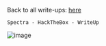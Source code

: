 <html>
 <body>
  <script src="https://www.hackthebox.eu/badge/148108"></script>
 </body>
 </html>


Back to all write-ups: [here](https://repo4chu.github.io/hackthebox/)


~~~~~~~~~~~~~~~~~~~~~~~~~~~~~~~~~
Spectra - HackTheBox - WriteUp
~~~~~~~~~~~~~~~~~~~~~~~~~~~~~~~~~
![image](https://i.imgur.com/HsXjN7y.png)
